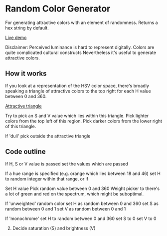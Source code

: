 # Random Color Generator

For generating attractive colors with an element of randomness. Returns a hex string by default.

[Live demo](https://rawgithub.com/davidmerfield/Random-Color/master/demo.html)

Disclaimer: Perceived luminance is hard to represent digitally. Colors are quite complicated cultural constructs Nevertheless it's useful to generate attractive colors.

## How it works

If you look at a representation of the HSV color space, there's broadly speaking a triangle of attractive colors to the top right for each H value between 0 and 360. 

[Attractive triangle](http://i.imgur.com/EyRGxDM.png)

Try to pick an S and V value which lies within this triangle. Pick lighter colors from the top left of this region. Pick darker colors from the lower right of this triangle.

If 'dull' pick outside the attractive triangle

## Code outline

If H, S or V value is passed
   set the values which are passed
   
If a hue range is specified (e.g. orange which lies between 18 and 46)
   set H to random integer within that range, or if 

Set H value
   Pick random value between 0 and 360
   Weight picker to  there's a lot of green and red on the spectrum, which might be suboptimal.

If 'unweighted' random color
   set H as random between 0 and 360
   set S as random between 0 and 1
   set V as random between 0 and 1

If 'monochrome'
   set H to random between 0 and 360
   set S to 0
   set V to 0

2. Decide saturation (S) and brightness (V)

